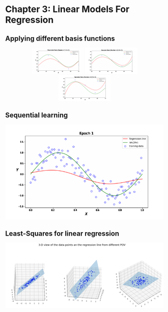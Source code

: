 # Chapter 3: Linear Models For Regression 

<h2>Applying different basis functions</h2>
</p>
<p align="center">
  <img width="33%" src="Results\ploy_animation.gif" />
  <img width="33%" src="Results\gauss_animation.gif" />
  <img width="33%" src="Results\sig_animation.gif" />
</p>

<h2>Sequential learning</h2>
<img width="100%" height="50%" src="Results\sequential_training_animation.gif" />

<h2>Least-Squares for linear regression</h2>
<img width="100%" src="Results\OLS.png" />
